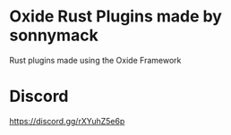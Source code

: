 # Oxide Rust Plugins made by sonnymack
Rust plugins made using the Oxide Framework

# Discord
https://discord.gg/rXYuhZ5e6p
